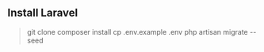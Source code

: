 
## Install Laravel

> git clone
> composer install
> cp .env.example .env
> php artisan migrate --seed

